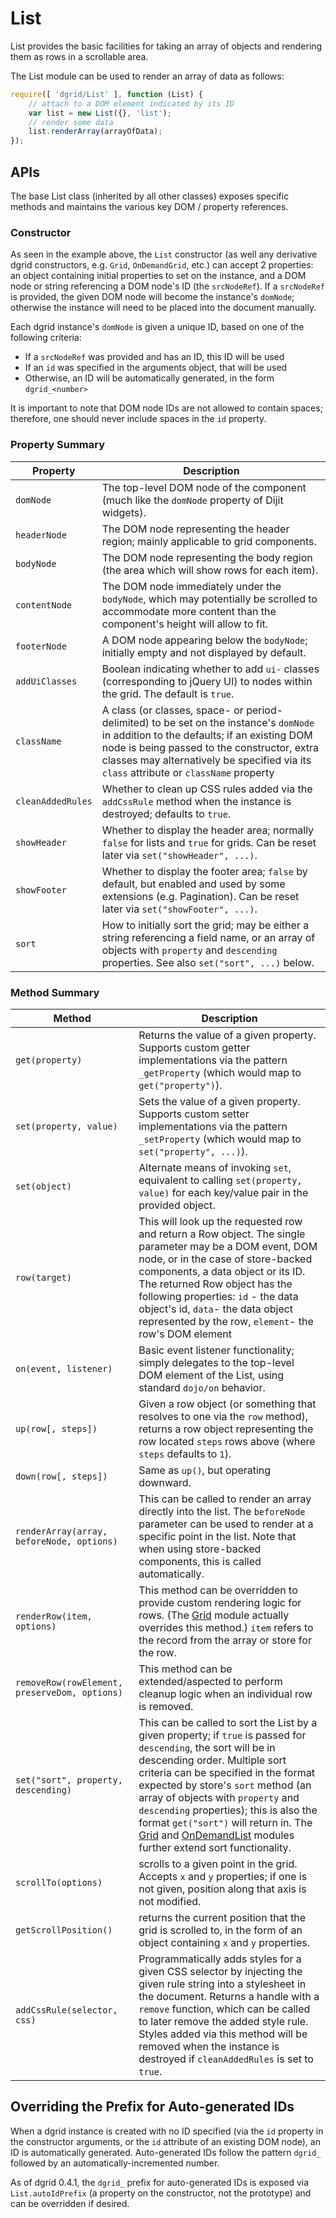 # List

List provides the basic facilities for taking an array of objects and rendering
them as rows in a scrollable area.

The List module can be used to render an array of data as follows:

```js
require([ 'dgrid/List' ], function (List) {
    // attach to a DOM element indicated by its ID
    var list = new List({}, 'list');
    // render some data
    list.renderArray(arrayOfData);
});
```

## APIs

The base List class (inherited by all other classes) exposes specific methods
and maintains the various key DOM / property references.

### Constructor

As seen in the example above, the `List` constructor (as well any derivative
dgrid constructors, e.g. `Grid`, `OnDemandGrid`, etc.) can accept 2 properties:
an object containing initial properties to set on the instance, and a DOM node
or string referencing a DOM node's ID (the `srcNodeRef`).
If a `srcNodeRef` is provided, the given DOM node will become the instance's
`domNode`; otherwise the instance will need to be placed into the document manually.

Each dgrid instance's `domNode` is given a unique ID, based on one of the
following criteria:

* If a `srcNodeRef` was provided and has an ID, this ID will be used
* If an `id` was specified in the arguments object, that will be used
* Otherwise, an ID will be automatically generated, in the form `dgrid_<number>`

It is important to note that DOM node IDs are not allowed to contain spaces;
therefore, one should never include spaces in the `id` property.

### Property Summary

Property | Description
-------- | -----------
`domNode` | The top-level DOM node of the component (much like the `domNode` property of Dijit widgets).
`headerNode` | The DOM node representing the header region; mainly applicable to grid components.
`bodyNode` | The DOM node representing the body region (the area which will show rows for each item).
`contentNode` | The DOM node immediately under the `bodyNode`, which may potentially be scrolled to accommodate more content than the component's height will allow to fit.
`footerNode` | A DOM node appearing below the `bodyNode`; initially empty and not displayed by default.
`addUiClasses` | Boolean indicating whether to add `ui-` classes (corresponding to jQuery UI) to nodes within the grid.  The default is `true`.
`className` | A class (or classes, space- or period-delimited) to be set on the instance's `domNode` in addition to the defaults; if an existing DOM node is being passed to the constructor, extra classes may alternatively be specified via its `class` attribute or `className` property
`cleanAddedRules` | Whether to clean up CSS rules added via the `addCssRule` method when the instance is destroyed; defaults to `true`.
`showHeader` | Whether to display the header area; normally `false` for lists and `true` for grids.  Can be reset later via `set("showHeader", ...)`.
`showFooter` | Whether to display the footer area; `false` by default, but enabled and used by some extensions (e.g. Pagination).  Can be reset later via `set("showFooter", ...)`.
`sort` | How to initially sort the grid; may be either a string referencing a field name, or an array of objects with `property` and `descending` properties.  See also `set("sort", ...)` below.

### Method Summary

Method | Description
------ | -------------
`get(property)` | Returns the value of a given property. Supports custom getter implementations via the pattern `_getProperty` (which would map to `get("property")`).
`set(property, value)` | Sets the value of a given property. Supports custom setter implementations via the pattern `_setProperty` (which would map to `set("property", ...)`).
`set(object)` | Alternate means of invoking `set`, equivalent to calling `set(property, value)` for each key/value pair in the provided object.
`row(target)` | This will look up the requested row and return a Row object. The single parameter may be a DOM event, DOM node, or in the case of store-backed components, a data object or its ID. The returned Row object has the following properties: `id` - the data object's id, `data`- the data object represented by the row, `element`- the row's DOM element
`on(event, listener)` | Basic event listener functionality; simply delegates to the top-level DOM element of the List, using standard `dojo/on` behavior.
`up(row[, steps])` | Given a row object (or something that resolves to one via the `row` method), returns a row object representing the row located `steps` rows above (where `steps` defaults to `1`).
`down(row[, steps])` | Same as `up()`, but operating downward.
`renderArray(array, beforeNode, options)` | This can be called to render an array directly into the list.  The `beforeNode` parameter can be used to render at a specific point in the list.  Note that when using store-backed components, this is called automatically.
`renderRow(item, options)` | This method can be overridden to provide custom rendering logic for rows.  (The [Grid](Grid.md) module actually overrides this method.) `item` refers to the record from the array or store for the row.
`removeRow(rowElement, preserveDom, options)` | This method can be extended/aspected to perform cleanup logic when an individual row is removed.
`set("sort", property, descending)` | This can be called to sort the List by a given property; if `true` is passed for `descending`, the sort will be in descending order. Multiple sort criteria can be specified in the format expected by store's `sort` method (an array of objects with `property` and `descending` properties); this is also the format `get("sort")` will return in. The [Grid](Grid.md) and [OnDemandList](OnDemandList-and-OnDemandGrid.md) modules further extend sort functionality.
`scrollTo(options)` | scrolls to a given point in the grid.  Accepts `x` and `y` properties; if one is not given, position along that axis is not modified.
`getScrollPosition()` | returns the current position that the grid is scrolled to, in the form of an object containing `x` and `y` properties.
`addCssRule(selector, css)` | Programmatically adds styles for a given CSS selector by injecting the given rule string into a stylesheet in the document.  Returns a handle with a `remove` function, which can be called to later remove the added style rule.  Styles added via this method will be removed when the instance is destroyed if `cleanAddedRules` is set to `true`.

## Overriding the Prefix for Auto-generated IDs

When a dgrid instance is created with no ID specified (via the `id` property in the constructor arguments, or the
`id` attribute of an existing DOM node), an ID is automatically generated.  Auto-generated IDs follow the pattern
`dgrid_` followed by an automatically-incremented number.

As of dgrid 0.4.1, the `dgrid_` prefix for auto-generated IDs is exposed via `List.autoIdPrefix` (a property on the
constructor, not the prototype) and can be overridden if desired.
